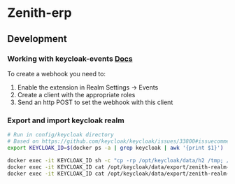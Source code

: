 # Zenith-erp

## Development

### Working with keycloak-events [Docs](https://github.com/p2-inc/keycloak-events)

To create a webhook you need to:

1. Enable the extension in Realm Settings -> Events
2. Create a client with the appropriate roles
3. Send an http POST to set the webhook with this client

### Export and import keycloak realm

```bash
# Run in config/keycloak directory
# Based on https://github.com/keycloak/keycloak/issues/33800#issuecomment-2411056817
export KEYCLOAK_ID=$(docker ps -a | grep keycloak | awk '{print $1}')

docker exec -it KEYCLOAK_ID sh -c "cp -rp /opt/keycloak/data/h2 /tmp; /opt/keycloak/bin/kc.sh export --dir /opt/keycloak/data/export --users different_files --realm zenith-realm --db dev-file --db-url 'jdbc:h2:file:/tmp/h2/keycloakdb;NON_KEYWORDS=VALUE'"
docker exec -it KEYCLOAK_ID cat /opt/keycloak/data/export/zenith-realm-realm.json > zenith-realm-realm.json
docker exec -it KEYCLOAK_ID cat /opt/keycloak/data/export/zenith-realm-users-0.json > zenith-realm-users-0.json
```
